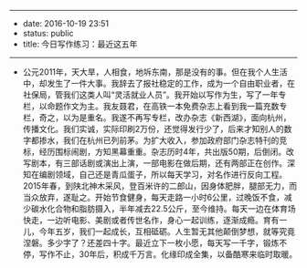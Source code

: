 - --
- date: 2016-10-19 23:51
- status: public
- title: 今日写作练习：最近这五年
- --
- 公元2011年，天大旱，人相食，地坼东南，那是没有的事。但在我个人生活中，却发生了一件大事。我辞去了报社稳定的工作，成为一个自由职业者，在社保局，管我们这类人叫“灵活就业人员”。我开始以写作为生，写了一年专栏，以命题作文为主。我友聂君，在高铁一本免费杂志上看到我一篇充数专栏，奇之，以为是重名。我遂不再写专栏，改办杂志《新西湖》，面向杭州，传播文化。我们实诚，实际印刷2万份，还觉得发行少了，后来才知别人的数字都掺水，我们在杭州已列前茅。为扩大收入，参加政府部门杂志特刊的竞标，经历围标闹剧，方知黑幕重重。杂志历时4年，共出版50期，后倒闭。改写剧本，有三部话剧或演出上演，一部电影在做后期，还有两部正在创作。深知在编剧领域，自己还是青瓜蛋子，所以每天学习，对名作进行反向工程。2015年春，到陕北神木采风，登百米许的二郎山，因身体肥胖，腿部无力，而当众放弃，遂耻之。开始节食健身，每天走路一小时6公里，过晚饭不食，减少碳水化合物和脂肪摄入，半年减去22.5公斤，至今维持。每天一边在体育场快走，一边听电影、美剧或者传世名作，身心一起训练，逐渐成瘾。育有一儿，今年五岁，我们一起成长，互相砥砺。人生暂无其他颠倒梦想，就等究竟涅磐。多少字了？还差四十字。最近立下一枚小愿，每天写一千字，锻炼不停，写作不止，30年后，积成千万言。化缘印成全集，以备酷寒来临时取暖。
